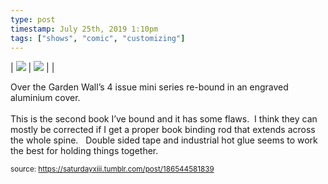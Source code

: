 ```yaml
---
type: post
timestamp: July 25th, 2019 1:10pm
tags: ["shows", "comic", "customizing"]
---
```


| <img src="https://saturdayxiii.github.io/media/186544581839_1.jpg"/> | <img src="https://saturdayxiii.github.io/media/186544581839_2.jpg"/> |  |

Over the Garden Wall’s 4 issue mini series re-bound in an engraved aluminium cover.
<br/><br/>This is the second book I’ve bound and it has some flaws.  I think they can mostly be corrected if I get a proper book binding rod that extends across the whole spine.  
Double sided tape and industrial hot glue seems to work the best for holding things together.
 
  
<small>source: https://saturdayxiii.tumblr.com/post/186544581839</small>